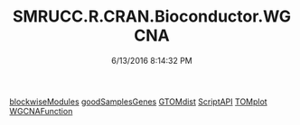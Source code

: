 ﻿---
title: SMRUCC.R.CRAN.Bioconductor.WGCNA
date: 6/13/2016 8:14:32 PM
---

[blockwiseModules](T-SMRUCC.R.CRAN.Bioconductor.WGCNA.blockwiseModules.html)
[goodSamplesGenes](T-SMRUCC.R.CRAN.Bioconductor.WGCNA.goodSamplesGenes.html)
[GTOMdist](T-SMRUCC.R.CRAN.Bioconductor.WGCNA.GTOMdist.html)
[ScriptAPI](T-SMRUCC.R.CRAN.Bioconductor.WGCNA.ScriptAPI.html)
[TOMplot](T-SMRUCC.R.CRAN.Bioconductor.WGCNA.TOMplot.html)
[WGCNAFunction](T-SMRUCC.R.CRAN.Bioconductor.WGCNA.WGCNAFunction.html)
